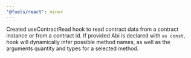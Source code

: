 ```yaml
---
'@fuels/react': minor
---
```


Created useContractRead hook to read contract data from a contract instance or from a contract id.
If provided Abi is declared with `as const`, hook will dynamically infer possible method names, as well as the arguments quantity and types for a selected method.
